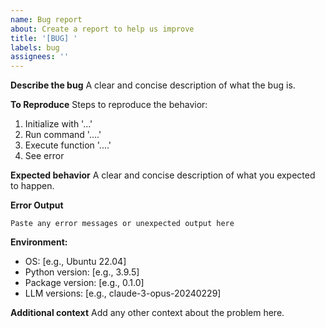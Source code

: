 ```yaml
---
name: Bug report
about: Create a report to help us improve
title: '[BUG] '
labels: bug
assignees: ''
---
```


**Describe the bug**
A clear and concise description of what the bug is.

**To Reproduce**
Steps to reproduce the behavior:
1. Initialize with '...'
2. Run command '....'
3. Execute function '....'
4. See error

**Expected behavior**
A clear and concise description of what you expected to happen.

**Error Output**
```
Paste any error messages or unexpected output here
```

**Environment:**
 - OS: [e.g., Ubuntu 22.04]
 - Python version: [e.g., 3.9.5]
 - Package version: [e.g., 0.1.0]
 - LLM versions: [e.g., claude-3-opus-20240229]

**Additional context**
Add any other context about the problem here.
